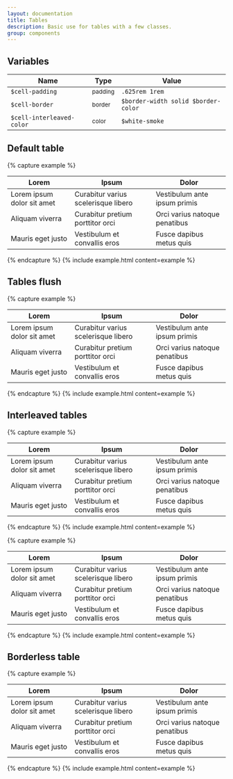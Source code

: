 ```yaml
---
layout: documentation
title: Tables
description: Basic use for tables with a few classes.
group: components
---
```



## Variables

| Name  | Type  | Value |
| ----- | ----- | ----- |
| `$cell-padding` | <small>padding</small> | `.625rem 1rem` |
| `$cell-border` | <small>border</small> | <span class="small-box" style="background:#dee2e6"></span> `$border-width solid $border-color` |
| `$cell-interleaved-color` | <small>color</small> | <span class="small-box" style="background:#f5f5f5"></span> `$white-smoke` |


## Default table

{% capture example %}
<table>
  <thead>
    <tr>
      <th>Lorem</th>
      <th>Ipsum</th>
      <th>Dolor</th>
    </tr>
  </thead>
  <tbody>
    <tr>
      <td>Lorem ipsum dolor sit amet</td>
      <td>Curabitur varius scelerisque libero</td>
      <td>Vestibulum ante ipsum primis</td>
    </tr>
    <tr>
      <td>Aliquam viverra</td>
      <td>Curabitur pretium porttitor orci</td>
      <td>Orci varius natoque penatibus</td>
    </tr>
    <tr>
      <td>Mauris eget justo</td>
      <td>Vestibulum et convallis eros</td>
      <td>Fusce dapibus metus quis</td>
    </tr>
  </tbody>
</table>
{% endcapture %}
{% include example.html content=example %}


## Tables flush

{% capture example %}
<table class="table-flush">
  <thead>
    <tr>
      <th>Lorem</th>
      <th>Ipsum</th>
      <th>Dolor</th>
    </tr>
  </thead>
  <tbody>
    <tr>
      <td>Lorem ipsum dolor sit amet</td>
      <td>Curabitur varius scelerisque libero</td>
      <td>Vestibulum ante ipsum primis</td>
    </tr>
    <tr>
      <td>Aliquam viverra</td>
      <td>Curabitur pretium porttitor orci</td>
      <td>Orci varius natoque penatibus</td>
    </tr>
    <tr>
      <td>Mauris eget justo</td>
      <td>Vestibulum et convallis eros</td>
      <td>Fusce dapibus metus quis</td>
    </tr>
  </tbody>
</table>
{% endcapture %}
{% include example.html content=example %}


## Interleaved tables

{% capture example %}
<table class="table-interleaved">
  <thead>
    <tr>
      <th>Lorem</th>
      <th>Ipsum</th>
      <th>Dolor</th>
    </tr>
  </thead>
  <tbody>
    <tr>
      <td>Lorem ipsum dolor sit amet</td>
      <td>Curabitur varius scelerisque libero</td>
      <td>Vestibulum ante ipsum primis</td>
    </tr>
    <tr>
      <td>Aliquam viverra</td>
      <td>Curabitur pretium porttitor orci</td>
      <td>Orci varius natoque penatibus</td>
    </tr>
    <tr>
      <td>Mauris eget justo</td>
      <td>Vestibulum et convallis eros</td>
      <td>Fusce dapibus metus quis</td>
    </tr>
  </tbody>
</table>
{% endcapture %}
{% include example.html content=example %}

{% capture example %}
<table class="table-flush-interleaved">
  <thead>
    <tr>
      <th>Lorem</th>
      <th>Ipsum</th>
      <th>Dolor</th>
    </tr>
  </thead>
  <tbody>
    <tr>
      <td>Lorem ipsum dolor sit amet</td>
      <td>Curabitur varius scelerisque libero</td>
      <td>Vestibulum ante ipsum primis</td>
    </tr>
    <tr>
      <td>Aliquam viverra</td>
      <td>Curabitur pretium porttitor orci</td>
      <td>Orci varius natoque penatibus</td>
    </tr>
    <tr>
      <td>Mauris eget justo</td>
      <td>Vestibulum et convallis eros</td>
      <td>Fusce dapibus metus quis</td>
    </tr>
  </tbody>
</table>
{% endcapture %}
{% include example.html content=example %}


## Borderless table

{% capture example %}
<table class="table-borderless">
  <thead>
    <tr>
      <th>Lorem</th>
      <th>Ipsum</th>
      <th>Dolor</th>
    </tr>
  </thead>
  <tbody>
    <tr>
      <td>Lorem ipsum dolor sit amet</td>
      <td>Curabitur varius scelerisque libero</td>
      <td>Vestibulum ante ipsum primis</td>
    </tr>
    <tr>
      <td>Aliquam viverra</td>
      <td>Curabitur pretium porttitor orci</td>
      <td>Orci varius natoque penatibus</td>
    </tr>
    <tr>
      <td>Mauris eget justo</td>
      <td>Vestibulum et convallis eros</td>
      <td>Fusce dapibus metus quis</td>
    </tr>
  </tbody>
</table>
{% endcapture %}
{% include example.html content=example %}
